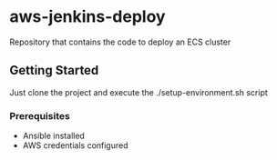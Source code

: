 # aws-jenkins-deploy
Repository that contains the code to deploy an ECS cluster

## Getting Started
Just clone the project and execute the ./setup-environment.sh script

### Prerequisites
- Ansible installed
- AWS credentials configured